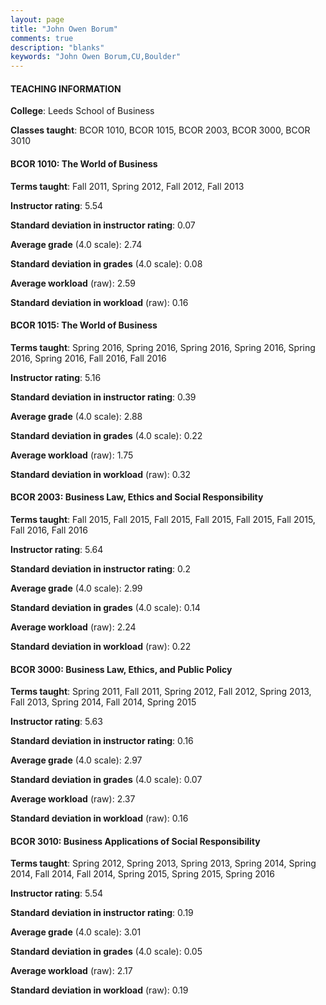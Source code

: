 ```yaml
---
layout: page
title: "John Owen Borum" 
comments: true
description: "blanks"
keywords: "John Owen Borum,CU,Boulder"
---
```

<head>
<script src="https://ajax.googleapis.com/ajax/libs/jquery/2.1.3/jquery.min.js"></script>
<script src="https://dl.dropboxusercontent.com/s/pc42nxpaw1ea4o9/highcharts.js?dl=0"></script>
<!-- <script src="../assets/js/highcharts.js"></script> -->
<style type="text/css">@font-face {
	font-family: "Bebas Neue";
	src: url(https://www.filehosting.org/file/details/544349/BebasNeue Regular.otf) format("opentype");
	}
	h1.Bebas { 
		font-family: "Bebas Neue", Verdana, Tahoma;
	}
</style>
</head>
	   
#### TEACHING INFORMATION

**College**: Leeds School of Business

**Classes taught**: BCOR 1010, BCOR 1015, BCOR 2003, BCOR 3000, BCOR 3010

#### BCOR 1010: The World of Business

**Terms taught**: Fall 2011, Spring 2012, Fall 2012, Fall 2013

**Instructor rating**: 5.54

**Standard deviation in instructor rating**: 0.07

**Average grade** (4.0 scale): 2.74

**Standard deviation in grades** (4.0 scale): 0.08

**Average workload** (raw): 2.59

**Standard deviation in workload** (raw): 0.16

#### BCOR 1015: The World of Business

**Terms taught**: Spring 2016, Spring 2016, Spring 2016, Spring 2016, Spring 2016, Spring 2016, Fall 2016, Fall 2016

**Instructor rating**: 5.16

**Standard deviation in instructor rating**: 0.39

**Average grade** (4.0 scale): 2.88

**Standard deviation in grades** (4.0 scale): 0.22

**Average workload** (raw): 1.75

**Standard deviation in workload** (raw): 0.32

#### BCOR 2003: Business Law, Ethics and Social Responsibility

**Terms taught**: Fall 2015, Fall 2015, Fall 2015, Fall 2015, Fall 2015, Fall 2015, Fall 2016, Fall 2016

**Instructor rating**: 5.64

**Standard deviation in instructor rating**: 0.2

**Average grade** (4.0 scale): 2.99

**Standard deviation in grades** (4.0 scale): 0.14

**Average workload** (raw): 2.24

**Standard deviation in workload** (raw): 0.22

#### BCOR 3000: Business Law, Ethics, and Public Policy

**Terms taught**: Spring 2011, Fall 2011, Spring 2012, Fall 2012, Spring 2013, Fall 2013, Spring 2014, Fall 2014, Spring 2015

**Instructor rating**: 5.63

**Standard deviation in instructor rating**: 0.16

**Average grade** (4.0 scale): 2.97

**Standard deviation in grades** (4.0 scale): 0.07

**Average workload** (raw): 2.37

**Standard deviation in workload** (raw): 0.16

#### BCOR 3010: Business Applications of Social Responsibility

**Terms taught**: Spring 2012, Spring 2013, Spring 2013, Spring 2014, Spring 2014, Fall 2014, Fall 2014, Spring 2015, Spring 2015, Spring 2016

**Instructor rating**: 5.54

**Standard deviation in instructor rating**: 0.19

**Average grade** (4.0 scale): 3.01

**Standard deviation in grades** (4.0 scale): 0.05

**Average workload** (raw): 2.17

**Standard deviation in workload** (raw): 0.19

